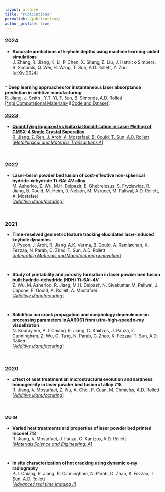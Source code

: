 ```yaml
---
layout: archive
title: "Publications"
permalink: /publications/
author_profile: true
---
```

### 2024
* <b>Accurate predictions of keyhole depths using machine learning-aided simulations</b>
<br>J. Zhang, R. Jiang, K. Li, P. Chen, X. Shang, Z. Liu, J. Hattrick-Simpers, B. Simonds, Q. Wei, H. Wang, T. Sun, A.D. Rollett, Y. Zou
<br> <a href="https://arxiv.org/abs/2402.16190">[arXiv 2024]</a>
<br>
* <b>Deep learning approaches for instantaneous laser absorptance prediction in additive manufacturing</b>
<br>R. Jiang, J. Smith , Y.T. Yi, T. Sun, B. Simonds, A.D. Rollett
<br> <a href="https://www.nature.com/articles/s41524-023-01172-8">[*npj Computational Materials*]</a><a href="https://rubyjiang18.github.io/keyholeofficial/">[Code and Dataset]
<br>

### 2023
* <b>Quantifying Equiaxed vs Epitaxial Solidification in Laser Melting of CMSX-4 Single Crystal Superalloy</b>
<br>R. Jiang, Z. Ren, J. Aroh, A. Mostafaei, B. Gould, T. Sun, A.D. Rollett
<br> <a href="https://link.springer.com/article/10.1007/s11661-022-06929-2">[*Metallurgical and Materials Transactions A*]</a>
<br>

### 2022
* <b>Laser-beam powder bed fusion of cost-effective non-spherical hydride-dehydride Ti-6Al-4V alloy</b>
<br>M. Asherloo, Z. Wu, M.H. Delpazir, E. Ghebreiesus, S. Fryzlewicz, R. Jiang, B. Gould, M. Heim, D. Nelson, M. Marucci, M. Paliwal, A.D. Rollett, A. Mostafaei
<br> <a href="https://www.sciencedirect.com/science/article/pii/S2214860422002743">[*Additive Manufacturing*]</a>
<br>

### 2021
* <b>Time-resolved geometric feature tracking elucidates laser-induced keyhole dynamics</b>
<br>J. Pyeon, J. Aroh, R. Jiang, A.K. Verma, B. Gould, A. Ramlatchan, K. Fezzaa, N. Parab, C. Zhao, T. Sun, A.D. Rollett
<br> <a href="https://link.springer.com/article/10.1007/s40192-021-00241-4">[*Integrating Materials and Manufacturing Innovation*]</a>
<br>

* <b>Study of printability and porosity formation in laser powder bed fusion built hydride-dehydride (HDH) Ti-6Al-4V</b>
<br>Z. Wu, M. Asherloo, R. Jiang, M.H. Delpazir, N. Sivakumar, M. Paliwal, J. Capone, B. Gould, A. Rollett, A. Mostafaei
<br> <a href="https://www.sciencedirect.com/science/article/pii/S2214860421004814">[*Additive Manufacturing*]</a>
<br>

* <b>Solidification crack propagation and morphology dependence on processing parameters in AA6061 from ultra-high-speed x-ray visualization</b>
<br>N. Kouraytem, P.J. Chiang, R. Jiang, C. Kantzos, J. Pauza, R. Cunningham, Z. Wu, G. Tang, N. Parab, C. Zhao, K. Fezzaa, T. Sun, A.D. Rollett
<br> <a href="https://www.sciencedirect.com/science/article/pii/S221486042100124X">[*Additive Manufacturing*]</a>
<br>

### 2020
* <b>Effect of heat treatment on microstructural evolution and hardness homogeneity in laser powder bed fusion of alloy 718</b>
<br>R. Jiang, A. Mostafaei, Z. Wu, A. Choi, P. Guan, M. Chmielus, A.D. Rollett
<br> <a href="https://www.sciencedirect.com/science/article/pii/S2214860420306540">[*Additive Manufacturing*]</a>
<br>

### 2019
* <b>Varied heat treatments and properties of laser powder bed printed Inconel 718</b>
<br>R. Jiang, A. Mostafaei, J. Pauza, C. Kantzos, A.D. Rollett
<br> <a href="https://www.sciencedirect.com/science/article/pii/S0921509319304162">[*Materials Science and Engineering: A*]</a>
<br>

* <b>In situ characterization of hot cracking using dynamic x-ray radiography</b>
<br>P.J. Chiang, R. Jiang, R. Cunningham, N. Parab, C. Zhao, K. Fezzaa, T. Sun, A.D. Rollett
<br> <a href="https://link.springer.com/chapter/10.1007/978-3-030-06143-2_8">[*Advanced real time imaging II*]</a>
<br>